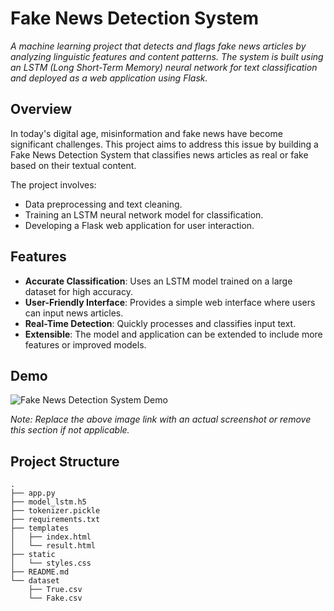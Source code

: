 # Fake News Detection System

_A machine learning project that detects and flags fake news articles by analyzing linguistic features and content patterns. The system is built using an LSTM (Long Short-Term Memory) neural network for text classification and deployed as a web application using Flask._

## Overview

In today's digital age, misinformation and fake news have become significant challenges. This project aims to address this issue by building a Fake News Detection System that classifies news articles as real or fake based on their textual content.

The project involves:

- Data preprocessing and text cleaning.
- Training an LSTM neural network model for classification.
- Developing a Flask web application for user interaction.

## Features

- **Accurate Classification**: Uses an LSTM model trained on a large dataset for high accuracy.
- **User-Friendly Interface**: Provides a simple web interface where users can input news articles.
- **Real-Time Detection**: Quickly processes and classifies input text.
- **Extensible**: The model and application can be extended to include more features or improved models.

## Demo

![Fake News Detection System Demo](demo_screenshot.png)

_Note: Replace the above image link with an actual screenshot or remove this section if not applicable._

## Project Structure

```plaintext
.
├── app.py
├── model_lstm.h5
├── tokenizer.pickle
├── requirements.txt
├── templates
│   ├── index.html
│   └── result.html
├── static
│   └── styles.css
├── README.md
└── dataset
    ├── True.csv
    └── Fake.csv
